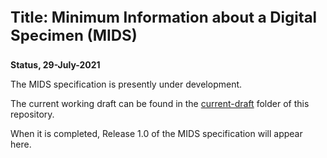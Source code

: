 
<div style="page-break-before: always">
<p style="font-size:24px;font-weight:700">
Title: Minimum Information about a Digital Specimen (MIDS)
</p>
</div>

**Status, 29-July-2021**

The MIDS specification is presently under development.

The current working draft can be found in the [current-draft](https://github.com/tdwg/mids/tree/working-draft/current-draft%20) folder of this repository.

When it is completed, Release 1.0 of the MIDS specification will appear here.

